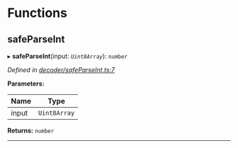 

# Functions

<a id="safeparseint"></a>

##  safeParseInt

▸ **safeParseInt**(input: *`Uint8Array`*): `number`

*Defined in [decoder/safeParseInt.ts:7](https://github.com/polkadot-js/common/blob/5d026e0/packages/util-rlp/src/decoder/safeParseInt.ts#L7)*

**Parameters:**

| Name | Type |
| ------ | ------ |
| input | `Uint8Array` |

**Returns:** `number`

___

